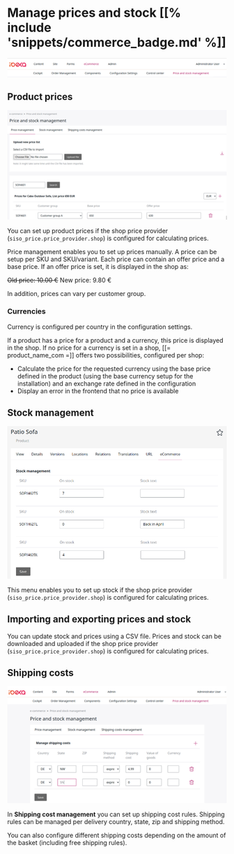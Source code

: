 # Manage prices and stock [[% include 'snippets/commerce_badge.md' %]]

![](img/manage_prices_menu.png)

## Product prices

![](img/price_management_prices.png)

You can set up product prices if the shop price provider (`siso_price.price_provider.shop`) is configured for calculating prices.

Price management enables you to set up prices manually. A price can be setup per SKU and SKU/variant.
Each price can contain an offer price and a base price.
If an offer price is set, it is displayed in the shop as:

~~Old price: 10.00 €~~ New price: 9.80 €

In addition, prices can vary per customer group.

### Currencies

Currency is configured per country in the configuration settings.

If a product has a price for a product and a currency, this price is displayed in the shop.
If no price for a currency is set in a shop, [[= product_name_com =]] offers two possibilities, configured per shop:

- Calculate the price for the requested currency using the base price defined in the product
(using the base currency setup for the installation) and an exchange rate defined in the configuration
- Display an error in the frontend that no price is available

## Stock management

![](img/stock_management.png)

This menu enables you to set up stock if the shop price provider (`siso_price.price_provider.shop`) is configured for calculating prices.

## Importing and exporting prices and stock

You can update stock and prices using a CSV file.
Prices and stock can be downloaded and uploaded if the shop price provider (`siso_price.price_provider.shop`) is configured for calculating prices.

## Shipping costs

![](img/shipping_costs.png)

In **Shipping cost management** you can set up shipping cost rules. Shipping rules can be managed per delivery country, state, zip and shipping method.

You can also configure different shipping costs depending on the amount of the basket (including free shipping rules).
